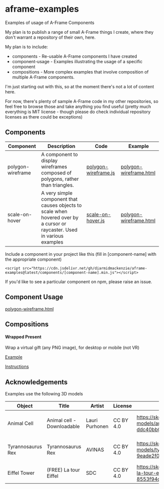 # aframe-examples
 Examples of usage of A-Frame Components



My plan is to publish a range of small A-Frame things I create, where they don't warrant a repository of their own, here.

My plan is to include:

- components - Re-usable A-Frame components I have created
- component-usage - Examples illustrating the usage of a specific component
- compositions - More complex examples that involve composition of multiple A-Frame components.

I'm just starting out with this, so at the moment there's not a lot of content here.

For now, there's plenty of sample A-Frame code in my other repositories, so feel free to browse those and take anything you find useful (pretty much everything is MIT license - though please do check individual repository licenses as there could be exceptions)



## Components

| **Component**     | Description                                                  | Code                                                         | Example                                                      |
| ----------------- | ------------------------------------------------------------ | ------------------------------------------------------------ | ------------------------------------------------------------ |
| polygon-wireframe | A component to display wireframes composed of polygons, rather than triangles. | [polygon-wireframe.js](https://github.com/diarmidmackenzie/aframe-examples/blob/main/components/polygon-wireframe.js) | [polygon-wireframe.html](https://diarmidmackenzie.github.io/aframe-examples/component-usage/polygon-wireframe.html) |
| scale-on-hover    | A very simple component that causes objects to scale when hovered over by a cursor or raycaster.  Used in various examples | [scale-on-hover.js](https://github.com/diarmidmackenzie/aframe-examples/blob/main/components/scale-on-hover.js) | [polygon-wireframe.html](https://diarmidmackenzie.github.io/aframe-examples/component-usage/polygon-wireframe.html) |

Include a component in your project like this (fill in [component-name] with the appropriate component)

```
<script src="https://cdn.jsdelivr.net/gh/diarmidmackenzie/aframe-examples@latest/components/[component-name].min.js"></script>
```

If you'd like to see a particular component on npm, please raise an issue.



## Component Usage

[polygon-wireframe.html](https://diarmidmackenzie.github.io/aframe-examples/component-usage/polygon-wireframe.html)



## Compositions

#### Wrapped Present

Wrap a virtual gift (any PNG image), for desktop or mobile (not VR)

[Example](https://diarmidmackenzie.github.io/aframe-examples/compositions/wrapped-present/)

[Instructions](https://github.com/diarmidmackenzie/aframe-examples/blob/main/compositions/wrapped-present/README.md)





## Acknowledgements

Examples use the following 3D models

| Object            | Title                      | Artist         | License   | Link                                                         | Modifications                                  |
| ----------------- | -------------------------- | -------------- | --------- | ------------------------------------------------------------ | ---------------------------------------------- |
| Animal Cell       | Animal cell - Downloadable | Lauri Purhonen | CC BY 4.0 | https://sketchfab.com/3d-models/animal-cell-downloadable-ddc40bb0900544959f02d3ff83c32615 | Resolution of textures reduced for performance |
| Tyrannosaurus Rex | Tyrannosaurus Rex          | AVINAS         | CC BY 4.0 | https://sketchfab.com/3d-models/tyrannosaurus-rex-9eade2f07a8d4ae1aac8f53e5a3d0a7a | Resolution of textures reduced for performance |
| Eiffel Tower      | (FREE) La tour Eiffel      | SDC            | CC BY 4.0 | https://sketchfab.com/3d-models/free-la-tour-eiffel-8553f94d06e24cb4b0fde1080f281674 | None                                           |

